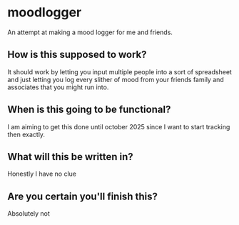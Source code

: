 # moodlogger
An attempt at making a mood logger for me and friends.

## How is this supposed to work?

It should work by letting you input multiple people into a sort of spreadsheet and just letting you log every slither of mood from your friends family and associates that you might run into.

## When is this going to be functional?

I am aiming to get this done until october 2025 since I want to start tracking then exactly.

## What will this be written in? 

Honestly I have no clue

## Are you certain you'll finish this?

 Absolutely not
